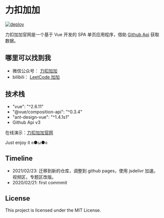 # 力扣加加

[![deploy](https://github.com/leetcode-pp/leetcode-pp/actions/workflows/deploy.yml/badge.svg)](https://github.com/leetcode-pp/leetcode-pp/actions/workflows/deploy.yml)

力扣加加官网是一个基于 Vue 开发的 SPA 单页应用程序，借助 [Github Api](https://developer.github.com/v3/) 获取数据。

## 哪里可以找到我

- 微信公众号： [力扣加加](https://tva1.sinaimg.cn/large/007S8ZIlly1gfcuzagjalj30p00dwabs.jpg)
- bilibili： [LeetCode 加加](https://space.bilibili.com/519510412/)

## 技术栈

- "vue": "^2.6.11"
- "@vue/composition-api": "^0.3.4"
- "ant-design-vue": "^1.4.1s1"
- Github Api v3

在线演示：[力扣加加官网](https://leetcode-solution.cn)

Just enjoy it ฅ●ω●ฅ

## Timeline

- 2021/02/23: 迁移到新的仓库，调整到 github pages，使用 jsdelivr 加速。视频区，专题区改版。
- 2020/02/21: first commmit

## License

This project is licensed under the MIT License.
